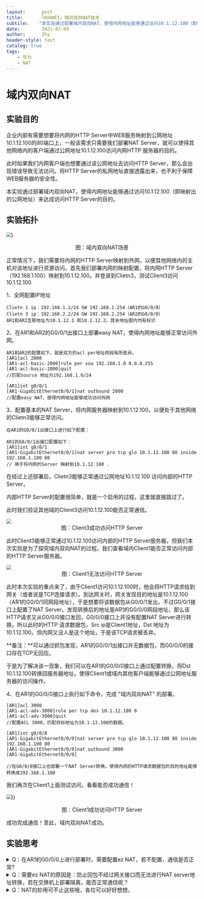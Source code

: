 ```yaml
---
layout:      post
title:      「HUAWEI」域间双向NAT技术
subtile:	"本实验通过部署域内双向NAT，使得内网地址能够通过访问10.1.12.100（即映射出的公网地址）来达成访问HTTP Server的目的。"
date:        2021-07-09
author:      Zhy
header-style: text
catalog: true 
tags:
    - 华为
    - NAT
---
```


# 域内双向NAT

## 实验目的

企业内部有需要想要将内网的HTTP Server中WEB服务映射到公网地址10.1.12.100的80端口上，一般该需求只需要我们部署NAT Server，就可以使得其他网络内的客户端通过公网地址10.1.12.100访问内网HTTP 服务器的目的。

此时如果我们内网客户端也想要通过该公网地址去访问HTTP Server，那么会出现错误导致无法访问。将HTTP Server的私网地址直接透露出来，也不利于保障WEB服务器的安全性。

本实验通过部署域内双向NAT，使得内网地址能够通过访问10.1.12.100（即映射出的公网地址）来达成访问HTTP Server的目的。



## 实验拓扑

<img src="https://z3.ax1x.com/2021/07/09/RxZRhT.md.png" style="zoom:80%;" />)



<center> 图：域内双向NAT场景 </center>



正常情况下，我们需要将内网的HTTP Server映射到外网，以便其他网络内的主机对该地址进行资源访问。首先我们部署内网的映射配置，将内网HTTP Server（192.168.1.100）映射到10.1.12.100。并登录到Clietn3，测试Client3访问10.1.12.100

1、全网配置IP地址

```
Clietn 1 ip：192.168.1.2/24 GW 192.168.1.254（AR1的G0/0/0）
Clietn 3 ip：192.168.2.2/24 GW 192.168.2.254（AR2的G0/0/0）
AR1和AR2互联地址为10.1.12.1 和10.1.12.2。其余地址图内均有标识
```

2、在AR1和AR2的G0/0/1出接口上部署easy NAT，使得内网地址能够正常访问外网。

```
AR1和AR2的配置如下，就是双方的acl per地址网段有所差异。
[AR1]acl 2000
[AR1-acl-basic-2000]rule per sou 192.168.1.0 0.0.0.255
[AR1-acl-basic-2000]quit
//匹配source 地址为192.168.1.0/24

[AR1]int g0/0/1
[AR1-GigabitEthernet0/0/1]nat outbound 2000
//配置easy NAT，使得内网地址能够成功访问外网
```



3、配置基本的NAT Server，将内网服务器映射到10.1.12.100，以便处于其他网络的Clietn3能够正常访问。

```
在AR1的G0/0/1出接口上进行如下配置：

AR1的G0/0/1出接口配置如下：
[AR1]int g0/0/1
[AR1-GigabitEthernet0/0/1]nat server pro tcp glo 10.1.12.100 80 inside 192.168.1.100 80
// 用于将内网的Server 映射到10.1.12.100 .
```



在经过上述部署后，Clietn3能够正常通过公网地址10.1.12.100 访问内部的HTTP Server，

内部HTTP Server的配置很简单，就是一个启用的过程，这里就直接跳过了。

此时我们验证其他域的Client3访问10.1.12.100能否正常通信。

<img src="https://z3.ax1x.com/2021/07/09/RxZ2NV.md.png" style="zoom:80%;" />

<center> 图：Client3成功访问HTTP Server</center>

此时Client3能够正常通过10.1.12.100访问内部的HTTP Server服务器，但我们本次实验是为了探究域内双向NAT的过程。我们查看域内Client1能否正常访问内部的HTTP Server服务器。

<img src="https://z3.ax1x.com/2021/07/09/RxZf9U.md.png" style="zoom:80%;" />

<center> 图：Client1无法访问HTTP Server</center>

此时本次实验的重点来了，由于Client1访问10.1.12.100时，他会将HTTP请求给到网关（或者说是TCP连接请求）。到达网关时，网关发现目的地址是10.1.12.100（AR1的G0/0/1同网段地址），于是想要将该数据包从G0/0/1发出，不过G0/0/1接口上配置了NAT Server，发现转换后的地址是AR1的G0/0/0网段地址，那么该HTTP请求又从G0/0/0接口发回，G0/0/0接口上并没有配置NAT Server进行转换。所以此时的HTTP 请求数据包，Src ip是Client1地址，Dst 地址为10.1.12.100。但内网又没人是这个地址，于是该TCP请求被丢弃。

**备注：**可以通过抓包发现，AR1的G0/0/1出接口并无数据包，而G0/0/0的接口存在TCP无回应。

于是为了解决该一现象，我们可以在AR1的G0/0/0接口上通过配置转换，将Dst 10.1.12.100转换回服务器地址。使得Client1或域内其他客户端能够通过公网地址服务器的访问操作。

4、在AR1的G0/0/0接口上执行如下命令，完成 "域内双向NAT" 的部署。

```域内双向NAT
[AR1]acl 3000
[AR1-acl-adv-3000]rule per tcp des 10.1.12.100 0
[AR1-acl-adv-3000]quit
//配置ACL 3000，匹配目标地址为10.1.12.100的数据。

[AR1]int g0/0/0
[AR1-GigabitEthernet0/0/0]nat server pro tcp glo 10.1.12.100 80 inside 192.168.1.100 80
[AR1-GigabitEthernet0/0/0]nat outbound 3000
[AR1-GigabitEthernet0/0/0]

//在G0/0/0接口上也部署一个NAT Server转换。使得内网的HTTP请求数据包的目的地址能够转换成192.168.1.100
```



我们再次在Client1上面测试访问，看看能否成功通信！

<img src="https://z3.ax1x.com/2021/07/09/RxZgA0.md.png" style="zoom:80%;" />))

<center> 图：Client1成功访问HTTP Server</center>

成功完成通信！至此，域内双向NAT成功。





## 实验思考

<details> 
    <summary>Q：在AR1的G0/0/0上进行部署时，需要配置ez NAT，若不配置，通信是否正常?
    </summary>A：会出现问题，若不存在easy NAT，那么经过转换的数据包，源地址无法转换为网关地址，比如Client1发送目的地址为10.1.12.100的HTTP请求，那么若不配置ez nat，源地址还是Client1地址。Server回包时，此时源地址为192.168.1.100，目的地址为192.168.1.2。可以直接在交换机上就进行转发，而无需经过路由器。此时Client1收到该数据包。发现本地并未建立有关192.168.1.100的TCP连接。于是丢弃。所以需要配置ez NAT的作用，是将源地址转换，并且防止回包时不经过网关接口。</details>



<details> <summary>Q：需要ez NAT的原因是：防止回包不经过网关接口而无法进行NAT server地址转换，若在交换机上部署隔离，能否正常通信呢？</summary>A：
    无法通信，因为该问题的主要原因并不在于让数据包“经过网关”，而是为了转换报文的源地址，在G0/0/0接口上若不配置NAT，那么就如上述所说。Client1会收到来自192.168.1.100的TCP 连接。但本地却并未发起关于192.168.1.100的TCP连击，故丢弃。
</details>


<details> <summary>Q：NAT的妙用可不止这些哦，各位可以好好想想。</summary> A：NAT ALG技术，域间双向NAT等。</details>

